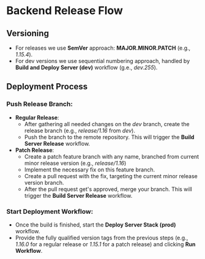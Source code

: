 # Backend Release Flow
## Versioning
- For releases we use **SemVer** approach: **MAJOR.MINOR.PATCH** (e.g., _1.15.4_).
- For dev versions we use sequential numbering approach, handled by **Build and Deploy Server (dev)** workflow (g.e., _dev.255_).
## Deployment Process
### Push Release Branch:
  - **Regular Release**:
    - After gathering all needed changes on the _dev_ branch, create the release branch (e.g., _release/1.16_ from _dev_).
    - Push the branch to the remote repository. This will trigger the **Build Server Release** workflow.
  - **Patch Release**:
    - Create a patch feature branch with any name, branched from current minor release version (e.g., _release/1.16_)
    - Implement the necessary fix on this feature branch.
    - Create a pull request with the fix, targeting the current minor release version branch.
    - After the pull request get's approved, merge your branch. This will trigger the **Build Server Release** workflow.
### Start Deployment Workflow: 
  - Once the build is finished, start the **Deploy Server Stack (prod)** workflow.
  - Provide the fully qualified version tags from the previous steps (e.g., _1.16.0_ for a regular release or _1.15.1_ for a patch release) and clicking **Run Workflow**.
